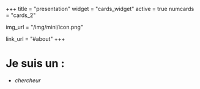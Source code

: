 +++
title = "presentation"
widget = "cards_widget"
active = true
numcards = "cards_2"

img_url = "/img/mini/icon.png"

link_url = "#about"
+++

# Je suis un :


- *chercheur*
  